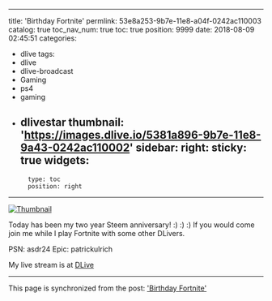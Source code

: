 
---
title: 'Birthday Fortnite'
permlink: 53e8a253-9b7e-11e8-a04f-0242ac110003
catalog: true
toc_nav_num: true
toc: true
position: 9999
date: 2018-08-09 02:45:51
categories:
- dlive
tags:
- dlive
- dlive-broadcast
- Gaming
- ps4
- gaming
- dlivestar
thumbnail: 'https://images.dlive.io/5381a896-9b7e-11e8-9a43-0242ac110002'
sidebar:
    right:
        sticky: true
widgets:
    -
        type: toc
        position: right
---


[![Thumbnail](https://images.dlive.io/5381a896-9b7e-11e8-9a43-0242ac110002)](https://dlive.io/livestream/patrickulrich/53e8a253-9b7e-11e8-a04f-0242ac110003)

Today has been my two year Steem anniversary! :) :) :) If you would come join me while I play Fortnite with some other DLivers.

PSN: asdr24
Epic: patrickulrich

My live stream is at [DLive](https://dlive.io/livestream/patrickulrich/53e8a253-9b7e-11e8-a04f-0242ac110003)

- - -

This page is synchronized from the post: ['Birthday Fortnite'](https://steemit.com/@patrickulrich/53e8a253-9b7e-11e8-a04f-0242ac110003)
